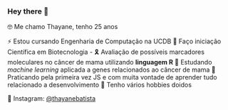 ### Hey there 👋
🤓 Me chamo Thayane, tenho 25 anos

⚡ Estou cursando Engenharia de Computação na UCDB 
🧬 Faço iniciação Científica em Biotecnologia 
    - 🎗 Avaliação de possíveis marcadores moleculares no câncer de mama utilizando **linguagem R**
👯 Estudando _machine learning_ aplicada a genes relacionados ao câncer de mama
🔨 Praticando pela primeira vez JS e com muita vontade de aprender tudo relacionado a desenvolvimento 
🎈 Tenho vários hobbies doidos 

🔭 Instagram: [@thayanebatista](https://www.instagram.com/thayanebatista/)
<!--
**thayanebatista/thayanebatista** is a ✨ _special_ ✨ repository because its `README.md` (this file) appears on your GitHub profile.

Here are some ideas to get you started:

- 🔭 I’m currently working on ...
- 🌱 I’m currently learning ...
- 👯 I’m looking to collaborate on ...
- 🤔 I’m looking for help with ...
- 💬 Ask me about ...
- 📫 How to reach me: ...
- 😄 Pronouns: ...
- ⚡ Fun fact: ...
-->
